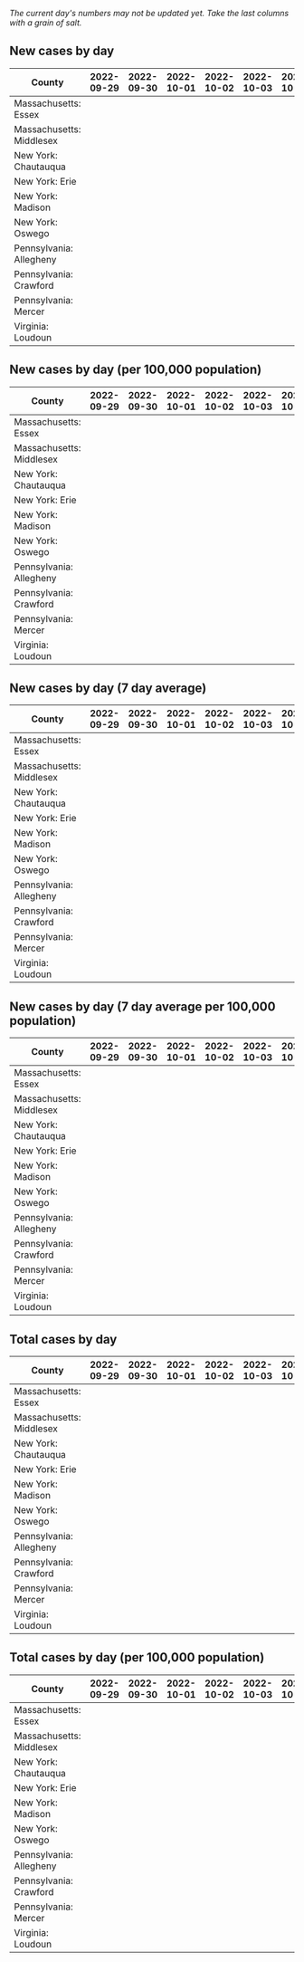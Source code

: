 _The current day's numbers may not be updated yet. Take the last columns with a grain of salt._
## New cases by day

| County | 2022-09-29 | 2022-09-30 | 2022-10-01 | 2022-10-02 | 2022-10-03 | 2022-10-04 | 2022-10-05 |
| --- | --- | --- | --- | --- | --- | --- | --- |
| Massachusetts: Essex |  |  |  |  |  |  |  |
| Massachusetts: Middlesex |  |  |  |  |  |  |  |
| New York: Chautauqua |  |  |  |  |  |  |  |
| New York: Erie |  |  |  |  |  |  |  |
| New York: Madison |  |  |  |  |  |  |  |
| New York: Oswego |  |  |  |  |  |  |  |
| Pennsylvania: Allegheny |  |  |  |  |  |  |  |
| Pennsylvania: Crawford |  |  |  |  |  |  |  |
| Pennsylvania: Mercer |  |  |  |  |  |  |  |
| Virginia: Loudoun |  |  |  |  |  |  |  |

## New cases by day (per 100,000 population)

| County | 2022-09-29 | 2022-09-30 | 2022-10-01 | 2022-10-02 | 2022-10-03 | 2022-10-04 | 2022-10-05 |
| --- | --- | --- | --- | --- | --- | --- | --- |
| Massachusetts: Essex |  |  |  |  |  |  |  |
| Massachusetts: Middlesex |  |  |  |  |  |  |  |
| New York: Chautauqua |  |  |  |  |  |  |  |
| New York: Erie |  |  |  |  |  |  |  |
| New York: Madison |  |  |  |  |  |  |  |
| New York: Oswego |  |  |  |  |  |  |  |
| Pennsylvania: Allegheny |  |  |  |  |  |  |  |
| Pennsylvania: Crawford |  |  |  |  |  |  |  |
| Pennsylvania: Mercer |  |  |  |  |  |  |  |
| Virginia: Loudoun |  |  |  |  |  |  |  |

## New cases by day (7 day average)

| County | 2022-09-29 | 2022-09-30 | 2022-10-01 | 2022-10-02 | 2022-10-03 | 2022-10-04 | 2022-10-05 |
| --- | --- | --- | --- | --- | --- | --- | --- |
| Massachusetts: Essex |  |  |  |  |  |  |  |
| Massachusetts: Middlesex |  |  |  |  |  |  |  |
| New York: Chautauqua |  |  |  |  |  |  |  |
| New York: Erie |  |  |  |  |  |  |  |
| New York: Madison |  |  |  |  |  |  |  |
| New York: Oswego |  |  |  |  |  |  |  |
| Pennsylvania: Allegheny |  |  |  |  |  |  |  |
| Pennsylvania: Crawford |  |  |  |  |  |  |  |
| Pennsylvania: Mercer |  |  |  |  |  |  |  |
| Virginia: Loudoun |  |  |  |  |  |  |  |

## New cases by day (7 day average per 100,000 population)

| County | 2022-09-29 | 2022-09-30 | 2022-10-01 | 2022-10-02 | 2022-10-03 | 2022-10-04 | 2022-10-05 |
| --- | --- | --- | --- | --- | --- | --- | --- |
| Massachusetts: Essex |  |  |  |  |  |  |  |
| Massachusetts: Middlesex |  |  |  |  |  |  |  |
| New York: Chautauqua |  |  |  |  |  |  |  |
| New York: Erie |  |  |  |  |  |  |  |
| New York: Madison |  |  |  |  |  |  |  |
| New York: Oswego |  |  |  |  |  |  |  |
| Pennsylvania: Allegheny |  |  |  |  |  |  |  |
| Pennsylvania: Crawford |  |  |  |  |  |  |  |
| Pennsylvania: Mercer |  |  |  |  |  |  |  |
| Virginia: Loudoun |  |  |  |  |  |  |  |

## Total cases by day

| County | 2022-09-29 | 2022-09-30 | 2022-10-01 | 2022-10-02 | 2022-10-03 | 2022-10-04 | 2022-10-05 |
| --- | --- | --- | --- | --- | --- | --- | --- |
| Massachusetts: Essex |  |  |  |  |  |  | 238936 |
| Massachusetts: Middlesex |  |  |  |  |  |  | 405667 |
| New York: Chautauqua |  |  |  |  |  |  | 27648 |
| New York: Erie |  |  |  |  |  |  | 252610 |
| New York: Madison |  |  |  |  |  |  | 15726 |
| New York: Oswego |  |  |  |  |  |  | 32129 |
| Pennsylvania: Allegheny |  |  |  |  |  |  | 318310 |
| Pennsylvania: Crawford |  |  |  |  |  |  | 22954 |
| Pennsylvania: Mercer |  |  |  |  |  |  | 26519 |
| Virginia: Loudoun |  |  |  |  |  |  | 88918 |

## Total cases by day (per 100,000 population)

| County | 2022-09-29 | 2022-09-30 | 2022-10-01 | 2022-10-02 | 2022-10-03 | 2022-10-04 | 2022-10-05 |
| --- | --- | --- | --- | --- | --- | --- | --- |
| Massachusetts: Essex |  |  |  |  |  |  | 30282.1 |
| Massachusetts: Middlesex |  |  |  |  |  |  | 25170.1 |
| New York: Chautauqua |  |  |  |  |  |  | 21786.7 |
| New York: Erie |  |  |  |  |  |  | 27496.4 |
| New York: Madison |  |  |  |  |  |  | 22167.7 |
| New York: Oswego |  |  |  |  |  |  | 26311.7 |
| Pennsylvania: Allegheny |  |  |  |  |  |  | 26175.8 |
| Pennsylvania: Crawford |  |  |  |  |  |  | 27123.1 |
| Pennsylvania: Mercer |  |  |  |  |  |  | 24235.1 |
| Virginia: Loudoun |  |  |  |  |  |  | 21501.7 |
